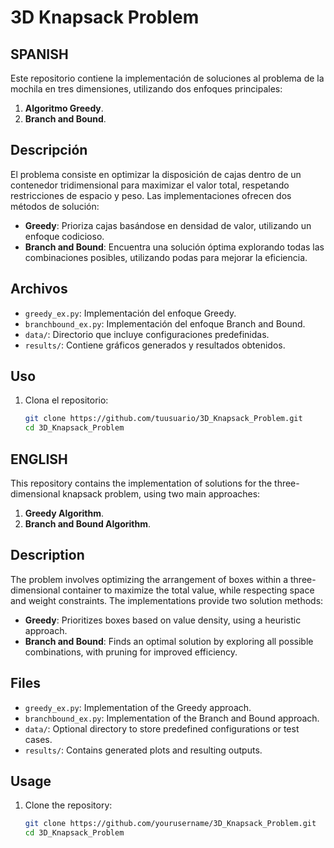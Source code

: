 # 3D Knapsack Problem

## SPANISH
Este repositorio contiene la implementación de soluciones al problema de la mochila en tres dimensiones, utilizando dos enfoques principales:
1. **Algoritmo Greedy**.
2. **Branch and Bound**.

## Descripción

El problema consiste en optimizar la disposición de cajas dentro de un contenedor tridimensional para maximizar el valor total, respetando restricciones de espacio y peso. Las implementaciones ofrecen dos métodos de solución:
- **Greedy**: Prioriza cajas basándose en densidad de valor, utilizando un enfoque codicioso.
- **Branch and Bound**: Encuentra una solución óptima explorando todas las combinaciones posibles, utilizando podas para mejorar la eficiencia.

## Archivos

- `greedy_ex.py`: Implementación del enfoque Greedy.
- `branchbound_ex.py`: Implementación del enfoque Branch and Bound.
- `data/`: Directorio que incluye configuraciones predefinidas.
- `results/`: Contiene gráficos generados y resultados obtenidos.

## Uso

1. Clona el repositorio:
   ```bash
   git clone https://github.com/tuusuario/3D_Knapsack_Problem.git
   cd 3D_Knapsack_Problem
   
## ENGLISH

This repository contains the implementation of solutions for the three-dimensional knapsack problem, using two main approaches:
1. **Greedy Algorithm**.
2. **Branch and Bound Algorithm**.

## Description

The problem involves optimizing the arrangement of boxes within a three-dimensional container to maximize the total value, while respecting space and weight constraints. The implementations provide two solution methods:
- **Greedy**: Prioritizes boxes based on value density, using a heuristic approach.
- **Branch and Bound**: Finds an optimal solution by exploring all possible combinations, with pruning for improved efficiency.

## Files

- `greedy_ex.py`: Implementation of the Greedy approach.
- `branchbound_ex.py`: Implementation of the Branch and Bound approach.
- `data/`: Optional directory to store predefined configurations or test cases.
- `results/`: Contains generated plots and resulting outputs.

## Usage

1. Clone the repository:
   ```bash
   git clone https://github.com/yourusername/3D_Knapsack_Problem.git
   cd 3D_Knapsack_Problem
